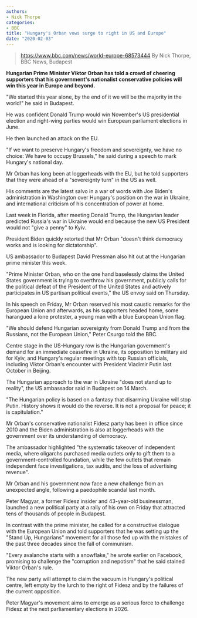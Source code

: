 ```yaml
---
authors:
- Nick Thorpe
categories:
- BBC
title: "Hungary's Orban vows surge to right in US and Europe"
date: "2020-02-03"
---
```


>https://www.bbc.com/news/world-europe-68573444
>By Nick Thorpe, BBC News, Budapest

**Hungarian Prime Minister Viktor Orban has told a crowd of cheering supporters that his government's nationalist conservative policies will win this year in Europe and beyond.**

"We started this year alone, by the end of it we will be the majority in the world!" he said in Budapest.

He was confident Donald Trump would win November's US presidential election and right-wing parties would win European parliament elections in June.

He then launched an attack on the EU.

"If we want to preserve Hungary's freedom and sovereignty, we have no choice: We have to occupy Brussels," he said during a speech to mark Hungary's national day.

Mr Orban has long been at loggerheads with the EU, but he told supporters that they were ahead of a "sovereignty turn" in the US as well.

His comments are the latest salvo in a war of words with Joe Biden's administration in Washington over Hungary's position on the war in Ukraine, and international criticism of his concentration of power at home.

Last week in Florida, after meeting Donald Trump, the Hungarian leader predicted Russia's war in Ukraine would end because the new US President would not "give a penny" to Kyiv.

President Biden quickly retorted that Mr Orban "doesn't think democracy works and is looking for dictatorship".

US ambassador to Budapest David Pressman also hit out at the Hungarian prime minister this week.

"Prime Minister Orban, who on the one hand baselessly claims the United States government is trying to overthrow his government, publicly calls for the political defeat of the President of the United States and actively participates in US partisan political events," the US envoy said on Thursday.

In his speech on Friday, Mr Orban reserved his most caustic remarks for the European Union and afterwards, as his supporters headed home, some harangued a lone protester, a young man with a blue European Union flag.

"We should defend Hungarian sovereignty from Donald Trump and from the Russians, not the European Union," Peter Csurgo told the BBC.

Centre stage in the US-Hungary row is the Hungarian government's demand for an immediate ceasefire in Ukraine, its opposition to military aid for Kyiv, and Hungary's regular meetings with top Russian officials, including Viktor Orban's encounter with President Vladimir Putin last October in Beijing.

The Hungarian approach to the war in Ukraine "does not stand up to reality", the US ambassador said in Budapest on 14 March.

"The Hungarian policy is based on a fantasy that disarming Ukraine will stop Putin. History shows it would do the reverse. It is not a proposal for peace; it is capitulation."

Mr Orban's conservative nationalist Fidesz party has been in office since 2010 and the Biden administration is also at loggerheads with the government over its understanding of democracy.

The ambassador highlighted "the systematic takeover of independent media, where oligarchs purchased media outlets only to gift them to a government-controlled foundation, while the few outlets that remain independent face investigations, tax audits, and the loss of advertising revenue".

Mr Orban and his government now face a new challenge from an unexpected angle, following a paedophile scandal last month.

Peter Magyar, a former Fidesz insider and 43-year-old businessman, launched a new political party at a rally of his own on Friday that attracted tens of thousands of people in Budapest.

In contrast with the prime minister, he called for a constructive dialogue with the European Union and told supporters that he was setting up the "Stand Up, Hungarians" movement for all those fed up with the mistakes of the past three decades since the fall of communism.

"Every avalanche starts with a snowflake," he wrote earlier on Facebook, promising to challenge the "corruption and nepotism" that he said stained Viktor Orban's rule.

The new party will attempt to claim the vacuum in Hungary's political centre, left empty by the lurch to the right of Fidesz and by the failures of the current opposition.

Peter Magyar's movement aims to emerge as a serious force to challenge Fidesz at the next parliamentary elections in 2026.

